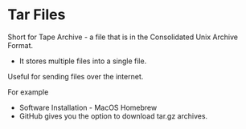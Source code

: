 # Tar Files

Short for Tape Archive - a file that is in the Consolidated Unix Archive Format.

- It stores multiple files into a single file.

Useful for sending files over the internet.

For example

- Software Installation - MacOS Homebrew
- GitHub gives you the option to download tar.gz archives.
